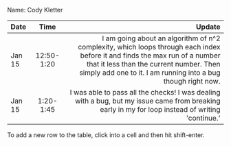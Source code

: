 Name: Cody Kletter

| Date   |    Time    |                                                                                                                                                                                                                                 Update |
|:-------|:----------:|---------------------------------------------------------------------------------------------------------------------------------------------------------------------------------------------------------------------------------------:|
| Jan 15 | 12:50-1:20 | I am going about an algorithm of n^2 complexity, which loops through each index before it and finds the max run of a number that it less than the current number. Then simply add one to it. I am running into a bug though right now. |
| Jan 15 | 1:20-1:45  |                                                                                        I was able to pass all the checks! I was dealing with a bug, but my issue came from breaking early in my for loop instead of writing 'continue.' |


To add a new row to the table, click into a cell and then hit shift-enter.